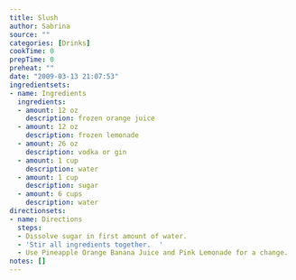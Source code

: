 ```yaml
---
title: Slush
author: Sabrina
source: ""
categories: [Drinks]
cookTime: 0
prepTime: 0
preheat: ""
date: "2009-03-13 21:07:53"
ingredientsets:
- name: Ingredients
  ingredients:
  - amount: 12 oz
    description: frozen orange juice
  - amount: 12 oz
    description: frozen lemonade
  - amount: 26 oz
    description: vodka or gin
  - amount: 1 cup
    description: water
  - amount: 1 cup
    description: sugar
  - amount: 6 cups
    description: water
directionsets:
- name: Directions
  steps:
  - Dissolve sugar in first amount of water.
  - 'Stir all ingredients together.  '
  - Use Pineapple Orange Banana Juice and Pink Lemonade for a change.
notes: []
---
```


